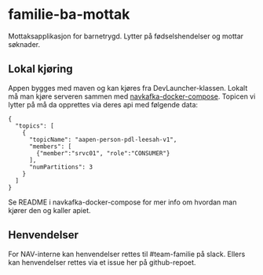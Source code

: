 # familie-ba-mottak
Mottaksapplikasjon for barnetrygd. Lytter på fødselshendelser og mottar søknader. 

## Lokal kjøring
Appen bygges med maven og kan kjøres fra DevLauncher-klassen. Lokalt må man kjøre serveren sammen med [navkafka-docker-compose][1]. Topicen vi lytter på må da opprettes via deres api med følgende data:
```
{
  "topics": [
    {
      "topicName": "aapen-person-pdl-leesah-v1",
      "members": [
        {"member":"srvc01", "role":"CONSUMER"}
      ],
      "numPartitions": 3
    }
  ]
}
```
Se README i navkafka-docker-compose for mer info om hvordan man kjører den og kaller apiet.

## Henvendelser
For NAV-interne kan henvendelser rettes til #team-familie på slack. Ellers kan henvendelser rettes via et issue her på github-repoet. 

[1]: https://github.com/navikt/navkafka-docker-compose